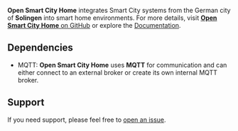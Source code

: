 **Open Smart City Home** integrates Smart City systems from the German city of **Solingen** into smart home environments. For more details, visit [**Open Smart City Home** on GitHub](https://github.com/Klingenstadt-Solingen/OSCAHome/) or explore the [Documentation](https://github.com/Klingenstadt-Solingen/OSCAHome/blob/development/README.md).

## Dependencies
- MQTT: **Open Smart City Home** uses **MQTT** for communication and can either connect to an external broker or create its own internal MQTT broker.

## Support
If you need support, please feel free to [open an issue](https://github.com/Klingenstadt-Solingen/OSCAHome/issues/new).
